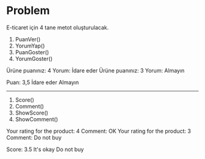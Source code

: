 # Problem
E-ticaret için 4 tane metot oluşturulacak.

1. PuanVer()
2. YorumYap()
3. PuanGoster()
4. YorumGoster()

Ürüne puanınız: 4
Yorum: İdare eder
Ürüne puanınız: 3
Yorum: Almayın

Puan: 3,5
İdare eder
Almayın

-------------------------------------------------------------------------------------------

1. Score()
2. Comment()
3. ShowScore()
4. ShowComment()

Your rating for the product: 4
Comment: OK
Your rating for the product: 3
Comment: Do not buy

Score: 3.5
It's okay
Do not buy
